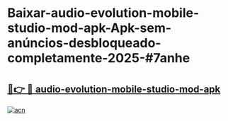 # Baixar-audio-evolution-mobile-studio-mod-apk-Apk-sem-anúncios-desbloqueado-completamente-2025-#7anhe

# <h2><a href="https://ainizakaria.my?title=audio-evolution-mobile-studio-mod-apk&ref=24M">🔗👉 🔴 audio-evolution-mobile-studio-mod-apk</a></h2>

[![acn](https://github.com/user-attachments/assets/0f9c940e-d8b0-45ae-aac7-cd30a18b3e1c)](https://ainizakaria.my?title=audio-evolution-mobile-studio-mod-apk&ref=24M)

